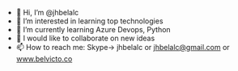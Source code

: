 - 👋 Hi, I’m @jhbelalc
- 👀 I’m interested in learning top technologies
- 🌱 I’m currently learning Azure Devops, Python
- 💞️ I would like to collaborate on new ideas
- 📫 How to reach me: Skype-> jhbelalc or jhbelalc@gmail.com or www.belvicto.co 

<!---
jhbelalc/jhbelalc is a ✨ special ✨ repository because its `README.md` (this file) appears on your GitHub profile.
You can click the Preview link to take a look at your changes.
--->
